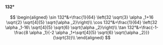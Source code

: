 #### 132°

$$
\begin{aligned}
\sin 132°&=\frac{1}{64} \left(32 \sqrt{3} \alpha _1+16 \sqrt{2} \sqrt[4]{5} \sqrt{\alpha _2}\right)\\
\cos 132°&=\frac{1}{64} \left(32 \alpha _1-16\ \sqrt[4]{5} \sqrt{6} \sqrt{\alpha _2}\right)\\
\tan 132°&=\frac{-1-\frac{8 \alpha _1}{-2 \alpha _1+\sqrt[4]{5} \sqrt{6} \sqrt{\alpha _2}}}{\sqrt{3}}\\
\end{aligned}
$$

